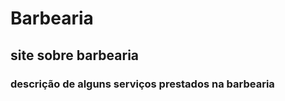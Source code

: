 # **Barbearia** # 
## site sobre **barbearia** ##
### descrição de alguns serviços prestados na **barbearia** ###
